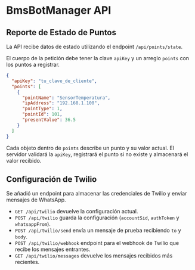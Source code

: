 # BmsBotManager API

## Reporte de Estado de Puntos

La API recibe datos de estado utilizando el endpoint `/api/points/state`.

El cuerpo de la petición debe tener la clave `apiKey` y un arreglo `points` con los puntos a registrar.

```json
{
  "apiKey": "tu_clave_de_cliente",
  "points": [
    {
      "pointName": "SensorTemperatura",
      "ipAddress": "192.168.1.100",
      "pointType": 1,
      "pointId": 101,
      "presentValue": 36.5
    }
  ]
}
```

Cada objeto dentro de `points` describe un punto y su valor actual. El servidor validará la `apiKey`, registrará el punto si no existe y almacenará el valor recibido.


## Configuración de Twilio

Se añadió un endpoint para almacenar las credenciales de Twilio y enviar mensajes de WhatsApp.

- `GET /api/twilio` devuelve la configuración actual.
- `POST /api/twilio` guarda la configuración (`accountSid`, `authToken` y `whatsappFrom`).
- `POST /api/twilio/send` envía un mensaje de prueba recibiendo `to` y `body`.
- `POST /api/twilio/webhook` endpoint para el webhook de Twilio que recibe los mensajes entrantes.
- `GET /api/twilio/messages` devuelve los mensajes recibidos más recientes.
